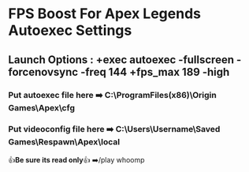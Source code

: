 # FPS Boost For Apex Legends Autoexec Settings


## Launch Options : +exec autoexec -fullscreen -forcenovsync -freq 144 +fps_max 189 -high


### Put autoexec file here  :arrow_right: C:\ProgramFiles(x86)\Origin Games\Apex\cfg


### Put videoconfig file here  :arrow_right: C:\Users\Username\Saved Games\Respawn\Apex\local               

:+1:**Be sure its read only**:+1:
 :arrow_right:/play whoomp

